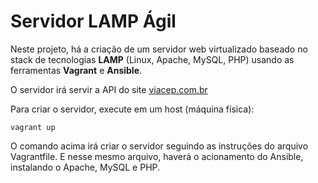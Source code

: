 # Servidor LAMP Ágil

Neste projeto, há a criação de um servidor web virtualizado baseado no stack de tecnologias **LAMP** (Linux, Apache, MySQL, PHP) usando as ferramentas **Vagrant** e **Ansible**.

O servidor irá servir a API do site [viacep.com.br](https://viacep.com.br)

Para criar o servidor, execute em um host (máquina física):

`vagrant up`

O comando acima irá criar o servidor seguindo as instruções do arquivo Vagrantfile. E nesse mesmo arquivo, haverá o acionamento do Ansible, instalando o Apache, MySQL e PHP.
